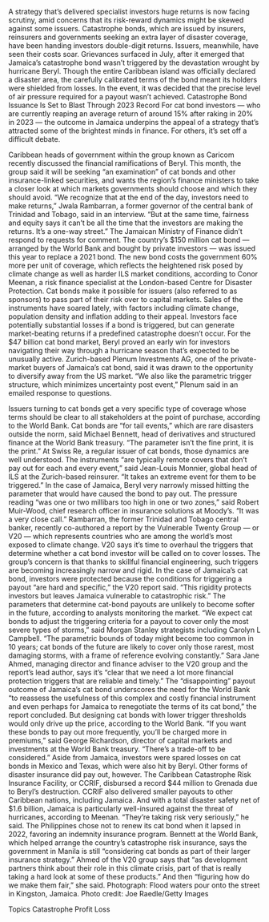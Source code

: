 A strategy that’s delivered specialist investors huge returns is now facing scrutiny, amid concerns that its risk-reward dynamics might be skewed against some issuers.
Catastrophe bonds, which are issued by insurers, reinsurers and governments seeking an extra layer of disaster coverage, have been handing investors double-digit returns. Issuers, meanwhile, have seen their costs soar.
Grievances surfaced in July, after it emerged that Jamaica’s catastrophe bond wasn’t triggered by the devastation wrought by hurricane Beryl. Though the entire Caribbean island was officially declared a disaster area, the carefully calibrated terms of the bond meant its holders were shielded from losses. In the event, it was decided that the precise level of air pressure required for a payout wasn’t achieved.
Catastrophe Bond Issuance Is Set to Blast Through 2023 Record
For cat bond investors — who are currently reaping an average return of around 15% after raking in 20% in 2023 — the outcome in Jamaica underpins the appeal of a strategy that’s attracted some of the brightest minds in finance. For others, it’s set off a difficult debate.

Caribbean heads of government within the group known as Caricom recently discussed the financial ramifications of Beryl. This month, the group said it will be seeking “an examination” of cat bonds and other insurance-linked securities, and wants the region’s finance ministers to take a closer look at which markets governments should choose and which they should avoid.
“We recognize that at the end of the day, investors need to make returns,” Jwala Rambarran, a former governor of the central bank of Trinidad and Tobago, said in an interview. “But at the same time, fairness and equity says it can’t be all the time that the investors are making the returns. It’s a one-way street.”
The Jamaican Ministry of Finance didn’t respond to requests for comment.
The country’s $150 million cat bond — arranged by the World Bank and bought by private investors — was issued this year to replace a 2021 bond. The new bond costs the government 60% more per unit of coverage, which reflects the heightened risk posed by climate change as well as harder ILS market conditions, according to Conor Meenan, a risk finance specialist at the London-based Centre for Disaster Protection.
Cat bonds make it possible for issuers (also referred to as sponsors) to pass part of their risk over to capital markets. Sales of the instruments have soared lately, with factors including climate change, population density and inflation adding to their appeal. Investors face potentially substantial losses if a bond is triggered, but can generate market-beating returns if a predefined catastrophe doesn’t occur.
For the $47 billion cat bond market, Beryl proved an early win for investors navigating their way through a hurricane season that’s expected to be unusually active.
Zurich-based Plenum Investments AG, one of the private-market buyers of Jamaica’s cat bond, said it was drawn to the opportunity to diversify away from the US market. “We also like the parametric trigger structure, which minimizes uncertainty post event,” Plenum said in an emailed response to questions.

Issuers turning to cat bonds get a very specific type of coverage whose terms should be clear to all stakeholders at the point of purchase, according to the World Bank.
Cat bonds are “for tail events,” which are rare disasters outside the norm, said Michael Bennett, head of derivatives and structured finance at the World Bank treasury. “The parameter isn’t the fine print, it is the print.”
At Swiss Re, a regular issuer of cat bonds, those dynamics are well understood. The instruments “are typically remote covers that don’t pay out for each and every event,” said Jean-Louis Monnier, global head of ILS at the Zurich-based reinsurer. “It takes an extreme event for them to be triggered.”
In the case of Jamaica, Beryl very narrowly missed hitting the parameter that would have caused the bond to pay out. The pressure reading “was one or two millibars too high in one or two zones,” said Robert Muir-Wood, chief research officer in insurance solutions at Moody’s. “It was a very close call.”
Rambarran, the former Trinidad and Tobago central banker, recently co-authored a report by the Vulnerable Twenty Group — or V20 — which represents countries who are among the world’s most exposed to climate change. V20 says it’s time to overhaul the triggers that determine whether a cat bond investor will be called on to cover losses. The group’s concern is that thanks to skillful financial engineering, such triggers are becoming increasingly narrow and rigid.
In the case of Jamaica’s cat bond, investors were protected because the conditions for triggering a payout “are hard and specific,” the V20 report said. “This rigidity protects investors but leaves Jamaica vulnerable to catastrophic risk.”
The parameters that determine cat-bond payouts are unlikely to become softer in the future, according to analysts monitoring the market.
“We expect cat bonds to adjust the triggering criteria for a payout to cover only the most severe types of storms,” said Morgan Stanley strategists including Carolyn L Campbell. “The parametric bounds of today might become too common in 10 years; cat bonds of the future are likely to cover only those rarest, most damaging storms, with a frame of reference evolving constantly.”
Sara Jane Ahmed, managing director and finance adviser to the V20 group and the report’s lead author, says it’s “clear that we need a lot more financial protection triggers that are reliable and timely.”
The “disappointing” payout outcome of Jamaica’s cat bond underscores the need for the World Bank “to reassess the usefulness of this complex and costly financial instrument and even perhaps for Jamaica to renegotiate the terms of its cat bond,” the report concluded.
But designing cat bonds with lower trigger thresholds would only drive up the price, according to the World Bank.
“If you want these bonds to pay out more frequently, you’ll be charged more in premiums,” said George Richardson, director of capital markets and investments at the World Bank treasury. “There’s a trade-off to be considered.”
Aside from Jamaica, investors were spared losses on cat bonds in Mexico and Texas, which were also hit by Beryl. Other forms of disaster insurance did pay out, however. The Caribbean Catastrophe Risk Insurance Facility, or CCRIF, disbursed a record $44 million to Grenada due to Beryl’s destruction. CCRIF also delivered smaller payouts to other Caribbean nations, including Jamaica.
And with a total disaster safety net of $1.6 billion, Jamaica is particularly well-insured against the threat of hurricanes, according to Meenan. “They’re taking risk very seriously,” he said.
The Philippines chose not to renew its cat bond when it lapsed in 2022, favoring an indemnity insurance program. Bennett at the World Bank, which helped arrange the country’s catastrophe risk insurance, says the government in Manila is still “considering cat bonds as part of their larger insurance strategy.”
Ahmed of the V20 group says that “as development partners think about their role in this climate crisis, part of that is really taking a hard look at some of these products.” And then “figuring how do we make them fair,” she said.
Photograph: Flood waters pour onto the street in Kingston, Jamaica. Photo credit: Joe Raedle/Getty Images

Topics
Catastrophe
Profit Loss
